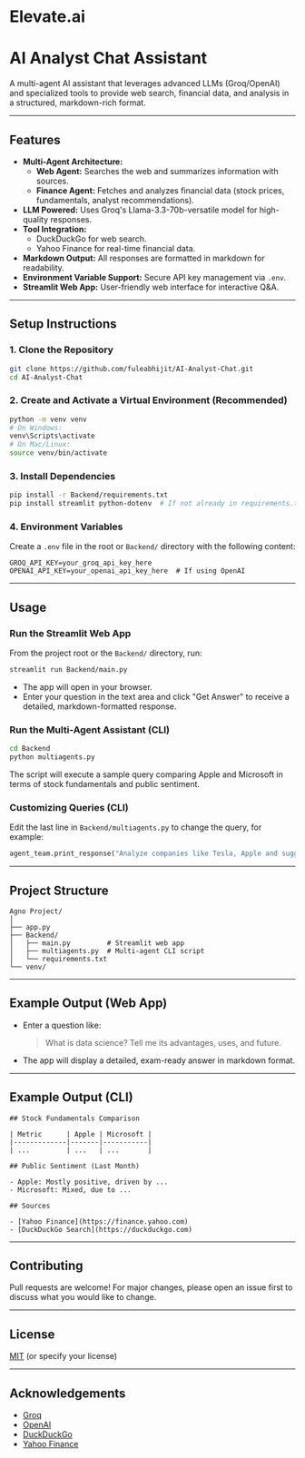 # Elevate.ai
# AI Analyst Chat Assistant

A multi-agent AI assistant that leverages advanced LLMs (Groq/OpenAI) and specialized tools to provide web search, financial data, and analysis in a structured, markdown-rich format.

---

## Features

- **Multi-Agent Architecture:**  
  - **Web Agent:** Searches the web and summarizes information with sources.
  - **Finance Agent:** Fetches and analyzes financial data (stock prices, fundamentals, analyst recommendations).
- **LLM Powered:** Uses Groq's Llama-3.3-70b-versatile model for high-quality responses.
- **Tool Integration:**  
  - DuckDuckGo for web search.
  - Yahoo Finance for real-time financial data.
- **Markdown Output:** All responses are formatted in markdown for readability.
- **Environment Variable Support:** Secure API key management via `.env`.
- **Streamlit Web App:** User-friendly web interface for interactive Q&A.

---

## Setup Instructions

### 1. Clone the Repository

```bash
git clone https://github.com/fuleabhijit/AI-Analyst-Chat.git
cd AI-Analyst-Chat
```

### 2. Create and Activate a Virtual Environment (Recommended)

```bash
python -m venv venv
# On Windows:
venv\Scripts\activate
# On Mac/Linux:
source venv/bin/activate
```

### 3. Install Dependencies

```bash
pip install -r Backend/requirements.txt
pip install streamlit python-dotenv  # If not already in requirements.txt
```

### 4. Environment Variables

Create a `.env` file in the root or `Backend/` directory with the following content:

```
GROQ_API_KEY=your_groq_api_key_here
OPENAI_API_KEY=your_openai_api_key_here  # If using OpenAI
```

---

## Usage

### Run the Streamlit Web App

From the project root or the `Backend/` directory, run:

```bash
streamlit run Backend/main.py
```

- The app will open in your browser.
- Enter your question in the text area and click "Get Answer" to receive a detailed, markdown-formatted response.

### Run the Multi-Agent Assistant (CLI)

```bash
cd Backend
python multiagents.py
```

The script will execute a sample query comparing Apple and Microsoft in terms of stock fundamentals and public sentiment.

### Customizing Queries (CLI)

Edit the last line in `Backend/multiagents.py` to change the query, for example:

```python
agent_team.print_response("Analyze companies like Tesla, Apple and suggest which to buy for long term")
```

---

## Project Structure

```
Agno Project/
│
├── app.py
├── Backend/
│   ├── main.py         # Streamlit web app
│   ├── multiagents.py  # Multi-agent CLI script
│   └── requirements.txt
└── venv/
```

---

## Example Output (Web App)

- Enter a question like:
  > What is data science? Tell me its advantages, uses, and future.

- The app will display a detailed, exam-ready answer in markdown format.

---

## Example Output (CLI)

```
## Stock Fundamentals Comparison

| Metric      | Apple | Microsoft |
|-------------|-------|-----------|
| ...         | ...   | ...       |

## Public Sentiment (Last Month)

- Apple: Mostly positive, driven by ...
- Microsoft: Mixed, due to ...

## Sources

- [Yahoo Finance](https://finance.yahoo.com)
- [DuckDuckGo Search](https://duckduckgo.com)
```

---

## Contributing

Pull requests are welcome! For major changes, please open an issue first to discuss what you would like to change.

---

## License

[MIT](LICENSE) (or specify your license)

---

## Acknowledgements

- [Groq](https://groq.com/)
- [OpenAI](https://openai.com/)
- [DuckDuckGo](https://duckduckgo.com/)
- [Yahoo Finance](https://finance.yahoo.com/)
